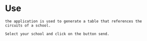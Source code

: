 # Use

    the application is used to generate a table that references the circuits of a school.

    Select your school and click on the button send.
